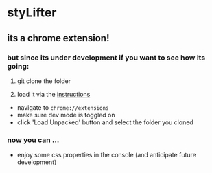 # styLifter

## its a chrome extension! 

### but since its under development if you want to see how its going:

1. git clone the folder

1. load it via the [instructions](https://developer.chrome.com/docs/extensions/mv3/getstarted/)

* navigate to `chrome://extensions`
* make sure dev mode is toggled on
* click 'Load Unpacked' button and select the folder you cloned

### now you can ...
* enjoy some css properties in the console (and anticipate future development)